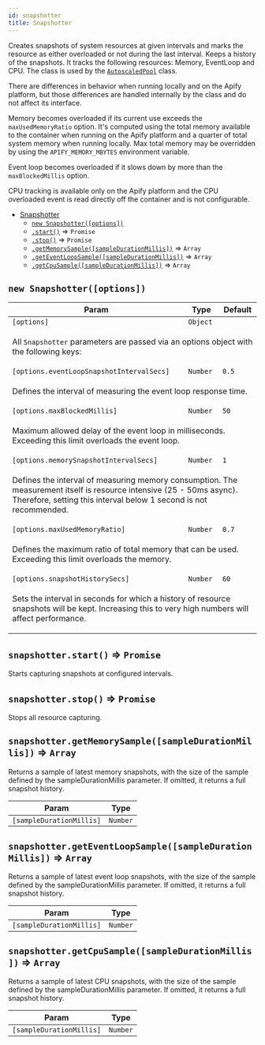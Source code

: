 ```yaml
---
id: snapshotter
title: Snapshotter
---
```

<a name="Snapshotter"></a>

Creates snapshots of system resources at given intervals and marks the resource
as either overloaded or not during the last interval. Keeps a history of the snapshots.
It tracks the following resources: Memory, EventLoop and CPU.
The class is used by the [`AutoscaledPool`](autoscaledpool) class.

There are differences in behavior when running locally and on the Apify platform,
but those differences are handled internally by the class and do not affect its interface.

Memory becomes overloaded if its current use exceeds the `maxUsedMemoryRatio` option.
It's computed using the total memory available to the container when running on
the Apify platform and a quarter of total system memory when running locally.
Max total memory may be overridden by using the `APIFY_MEMORY_MBYTES` environment variable.

Event loop becomes overloaded if it slows down by more than the `maxBlockedMillis` option.

CPU tracking is available only on the Apify platform and the CPU overloaded event is read
directly off the container and is not configurable.


* [Snapshotter](snapshotter)
    * [`new Snapshotter([options])`](#new_Snapshotter_new)
    * [`.start()`](#Snapshotter+start) ⇒ <code>Promise</code>
    * [`.stop()`](#Snapshotter+stop) ⇒ <code>Promise</code>
    * [`.getMemorySample([sampleDurationMillis])`](#Snapshotter+getMemorySample) ⇒ <code>Array</code>
    * [`.getEventLoopSample([sampleDurationMillis])`](#Snapshotter+getEventLoopSample) ⇒ <code>Array</code>
    * [`.getCpuSample([sampleDurationMillis])`](#Snapshotter+getCpuSample) ⇒ <code>Array</code>

<a name="new_Snapshotter_new"></a>

## `new Snapshotter([options])`
<table>
<thead>
<tr>
<th>Param</th><th>Type</th><th>Default</th>
</tr>
</thead>
<tbody>
<tr>
<td><code>[options]</code></td><td><code>Object</code></td><td></td>
</tr>
<tr>
<td colspan="3"><p>All <code>Snapshotter</code> parameters are passed
  via an options object with the following keys:</p>
</td></tr><tr>
<td><code>[options.eventLoopSnapshotIntervalSecs]</code></td><td><code>Number</code></td><td><code>0.5</code></td>
</tr>
<tr>
<td colspan="3"><p>Defines the interval of measuring the event loop response time.</p>
</td></tr><tr>
<td><code>[options.maxBlockedMillis]</code></td><td><code>Number</code></td><td><code>50</code></td>
</tr>
<tr>
<td colspan="3"><p>Maximum allowed delay of the event loop in milliseconds.
  Exceeding this limit overloads the event loop.</p>
</td></tr><tr>
<td><code>[options.memorySnapshotIntervalSecs]</code></td><td><code>Number</code></td><td><code>1</code></td>
</tr>
<tr>
<td colspan="3"><p>Defines the interval of measuring memory consumption.
  The measurement itself is resource intensive (25 - 50ms async).
  Therefore, setting this interval below 1 second is not recommended.</p>
</td></tr><tr>
<td><code>[options.maxUsedMemoryRatio]</code></td><td><code>Number</code></td><td><code>0.7</code></td>
</tr>
<tr>
<td colspan="3"><p>Defines the maximum ratio of total memory that can be used.
  Exceeding this limit overloads the memory.</p>
</td></tr><tr>
<td><code>[options.snapshotHistorySecs]</code></td><td><code>Number</code></td><td><code>60</code></td>
</tr>
<tr>
<td colspan="3"><p>Sets the interval in seconds for which a history of resource snapshots
  will be kept. Increasing this to very high numbers will affect performance.</p>
</td></tr></tbody>
</table>
<a name="Snapshotter+start"></a>

## `snapshotter.start()` ⇒ <code>Promise</code>
Starts capturing snapshots at configured intervals.

<a name="Snapshotter+stop"></a>

## `snapshotter.stop()` ⇒ <code>Promise</code>
Stops all resource capturing.

<a name="Snapshotter+getMemorySample"></a>

## `snapshotter.getMemorySample([sampleDurationMillis])` ⇒ <code>Array</code>
Returns a sample of latest memory snapshots, with the size of the sample defined
by the sampleDurationMillis parameter. If omitted, it returns a full snapshot history.

<table>
<thead>
<tr>
<th>Param</th><th>Type</th>
</tr>
</thead>
<tbody>
<tr>
<td><code>[sampleDurationMillis]</code></td><td><code>Number</code></td>
</tr>
<tr>
</tr></tbody>
</table>
<a name="Snapshotter+getEventLoopSample"></a>

## `snapshotter.getEventLoopSample([sampleDurationMillis])` ⇒ <code>Array</code>
Returns a sample of latest event loop snapshots, with the size of the sample defined
by the sampleDurationMillis parameter. If omitted, it returns a full snapshot history.

<table>
<thead>
<tr>
<th>Param</th><th>Type</th>
</tr>
</thead>
<tbody>
<tr>
<td><code>[sampleDurationMillis]</code></td><td><code>Number</code></td>
</tr>
<tr>
</tr></tbody>
</table>
<a name="Snapshotter+getCpuSample"></a>

## `snapshotter.getCpuSample([sampleDurationMillis])` ⇒ <code>Array</code>
Returns a sample of latest CPU snapshots, with the size of the sample defined
by the sampleDurationMillis parameter. If omitted, it returns a full snapshot history.

<table>
<thead>
<tr>
<th>Param</th><th>Type</th>
</tr>
</thead>
<tbody>
<tr>
<td><code>[sampleDurationMillis]</code></td><td><code>Number</code></td>
</tr>
<tr>
</tr></tbody>
</table>
